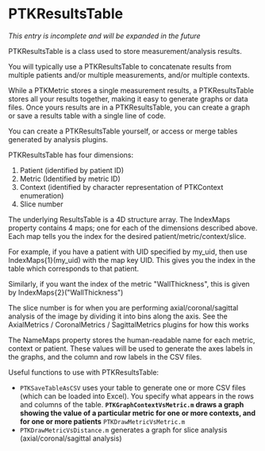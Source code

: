 # PTKResultsTable

_This entry is incomplete and will be expanded in the future_

PTKResultsTable is a class used to store measurement/analysis results.

You will typically use a PTKResultsTable to concatenate results from multiple patients and/or multiple measurements, and/or multiple contexts.

While a PTKMetric stores a single measurement results, a PTKResultsTable stores all your results together, making it easy to generate graphs or data files. Once yours results are in a PTKResultsTable, you can create a graph or save a results table with a single line of code.

You can create a PTKResultsTable yourself, or access or merge tables generated by analysis plugins.

PTKResultsTable has four dimensions:
  1. Patient (identified by patient ID)
  1. Metric (Identified by metric ID)
  1. Context (identified by character representation of PTKContext enumeration)
  1. Slice number

The underlying ResultsTable is a 4D structure array. The IndexMaps property contains 4 maps; one for each of the dimensions described above. Each map tells you the index for the desired patient/metric/context/slice.

For example, if you have a patient with UID specified by my\_uid, then use IndexMaps{1}(my\_uid) with the map key UID. This gives you the index in the table which corresponds to that patient.

Similarly, if you want the index of the metric "WallThickness", this is given by IndexMaps{2}("WallThickness")

The slice number is for when you are performing axial/coronal/sagittal analysis of the image by dividing it into bins along the axis. See the AxialMetrics / CoronalMetrics / SagittalMetrics plugins for how this works

The NameMaps property stores the human-readable name for each metric, context or patient. These values will be used to generate the axes labels in the graphs, and the column and row labels in the CSV files.



Useful functions to use with PTKResultsTable:
  * `PTKSaveTableAsCSV` uses your table to generate one or more CSV files (which can be loaded into Excel). You specify what appears in the rows and columns of the table.
**`PTKGraphContextVsMetric.m` draws a graph showing the value of a particular metric for one or more contexts, and for one or more patients** `PTKDrawMetricVsMetric.m`
  * `PTKDrawMetricVsDistance.m` generates a graph for slice analysis (axial/coronal/sagittal analysis)
